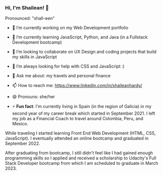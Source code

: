 ### Hi, I'm Shailean! 👋
Pronounced: "shall-een"

- 🔭 I’m currently working on my Web Development portfolio
- 🌱 I’m currently learning JavaScript, Python, and Java (in a Fullstack Development bootcamp)
- 👯 I’m looking to collaborate on UX Design and coding projects that build my skills in JavaScript
- 🤔 I’m always looking for help with CSS and JavaScript :)
- 💬 Ask me about: my travels and personal finance
- 📫 How to reach me: https://www.linkedin.com/in/shaileanhardy/
- 😄 Pronouns: she/her

- ⚡ **Fun fact**: I'm currently living in Spain (in the region of Galicia) in my second year of my career break which started in September 2021. I left my job as a Financial Coach to travel around Colombia, Peru, and Mexico. 

While traveling I started learning Front End Web Development (HTML, CSS, JavaScript). I eventually attended an online bootcamp and graduated in September 2022. 

After graduating from bootcamp, I still didn't feel like I had gained enough programming skills so I applied and received a scholarship to Udacity's Full Stack Developer bootcamp from which I am scheduled to graduate in March 2023. 

